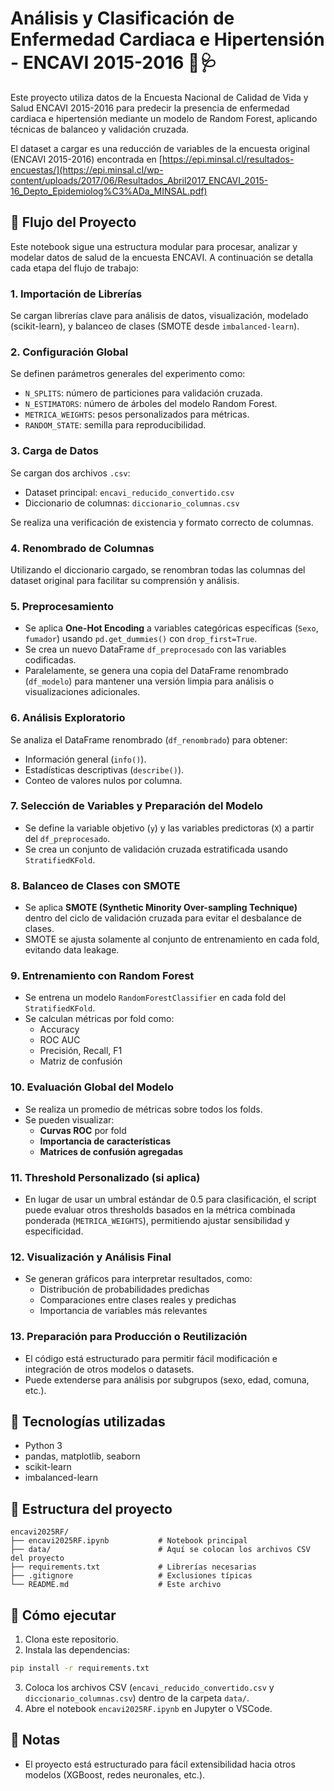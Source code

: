 # Análisis y Clasificación de Enfermedad Cardiaca e Hipertensión - ENCAVI 2015-2016 🧠🩺

Este proyecto utiliza datos de la Encuesta Nacional de Calidad de Vida y Salud ENCAVI 2015-2016 para predecir la presencia de enfermedad cardiaca e hipertensión mediante un modelo de Random Forest, aplicando técnicas de balanceo y validación cruzada.

El dataset a cargar es una reducción de variables de la encuesta original (ENCAVI 2015-2016) encontrada en 
[https://epi.minsal.cl/resultados-encuestas/](https://epi.minsal.cl/wp-content/uploads/2017/06/Resultados_Abril2017_ENCAVI_2015-16_Depto_Epidemiolog%C3%ADa_MINSAL.pdf)



## 🔁 Flujo del Proyecto

Este notebook sigue una estructura modular para procesar, analizar y modelar datos de salud de la encuesta ENCAVI. A continuación se detalla cada etapa del flujo de trabajo:

### 1. **Importación de Librerías**
Se cargan librerías clave para análisis de datos, visualización, modelado (scikit-learn), y balanceo de clases (SMOTE desde `imbalanced-learn`).

### 2. **Configuración Global**
Se definen parámetros generales del experimento como:
- `N_SPLITS`: número de particiones para validación cruzada.
- `N_ESTIMATORS`: número de árboles del modelo Random Forest.
- `METRICA_WEIGHTS`: pesos personalizados para métricas.
- `RANDOM_STATE`: semilla para reproducibilidad.

### 3. **Carga de Datos**
Se cargan dos archivos `.csv`:
- Dataset principal: `encavi_reducido_convertido.csv`
- Diccionario de columnas: `diccionario_columnas.csv`

Se realiza una verificación de existencia y formato correcto de columnas.

### 4. **Renombrado de Columnas**
Utilizando el diccionario cargado, se renombran todas las columnas del dataset original para facilitar su comprensión y análisis.

### 5. **Preprocesamiento**
- Se aplica **One-Hot Encoding** a variables categóricas específicas (`Sexo`, `fumador`) usando `pd.get_dummies()` con `drop_first=True`.
- Se crea un nuevo DataFrame `df_preprocesado` con las variables codificadas.
- Paralelamente, se genera una copia del DataFrame renombrado (`df_modelo`) para mantener una versión limpia para análisis o visualizaciones adicionales.

### 6. **Análisis Exploratorio**
Se analiza el DataFrame renombrado (`df_renombrado`) para obtener:
- Información general (`info()`).
- Estadísticas descriptivas (`describe()`).
- Conteo de valores nulos por columna.

### 7. **Selección de Variables y Preparación del Modelo**
- Se define la variable objetivo (`y`) y las variables predictoras (`X`) a partir del `df_preprocesado`.
- Se crea un conjunto de validación cruzada estratificada usando `StratifiedKFold`.

### 8. **Balanceo de Clases con SMOTE**
- Se aplica **SMOTE (Synthetic Minority Over-sampling Technique)** dentro del ciclo de validación cruzada para evitar el desbalance de clases.
- SMOTE se ajusta solamente al conjunto de entrenamiento en cada fold, evitando data leakage.

### 9. **Entrenamiento con Random Forest**
- Se entrena un modelo `RandomForestClassifier` en cada fold del `StratifiedKFold`.
- Se calculan métricas por fold como:
  - Accuracy
  - ROC AUC
  - Precisión, Recall, F1
  - Matriz de confusión

### 10. **Evaluación Global del Modelo**
- Se realiza un promedio de métricas sobre todos los folds.
- Se pueden visualizar:
  - **Curvas ROC** por fold
  - **Importancia de características**
  - **Matrices de confusión agregadas**

### 11. **Threshold Personalizado (si aplica)**
- En lugar de usar un umbral estándar de 0.5 para clasificación, el script puede evaluar otros thresholds basados en la métrica combinada ponderada (`METRICA_WEIGHTS`), permitiendo ajustar sensibilidad y especificidad.

### 12. **Visualización y Análisis Final**
- Se generan gráficos para interpretar resultados, como:
  - Distribución de probabilidades predichas
  - Comparaciones entre clases reales y predichas
  - Importancia de variables más relevantes

### 13. **Preparación para Producción o Reutilización**
- El código está estructurado para permitir fácil modificación e integración de otros modelos o datasets.
- Puede extenderse para análisis por subgrupos (sexo, edad, comuna, etc.).

## 🧪 Tecnologías utilizadas

- Python 3
- pandas, matplotlib, seaborn
- scikit-learn
- imbalanced-learn

## 📁 Estructura del proyecto

```
encavi2025RF/
├── encavi2025RF.ipynb           # Notebook principal
├── data/                        # Aquí se colocan los archivos CSV del proyecto
├── requirements.txt             # Librerías necesarias
├── .gitignore                   # Exclusiones típicas
└── README.md                    # Este archivo
```

## 🚀 Cómo ejecutar

1. Clona este repositorio.
2. Instala las dependencias:

```bash
pip install -r requirements.txt
```

3. Coloca los archivos CSV (`encavi_reducido_convertido.csv` y `diccionario_columnas.csv`) dentro de la carpeta `data/`.
4. Abre el notebook `encavi2025RF.ipynb` en Jupyter o VSCode.

## 📌 Notas

- El proyecto está estructurado para fácil extensibilidad hacia otros modelos (XGBoost, redes neuronales, etc.).
